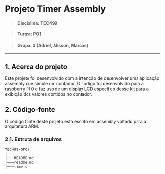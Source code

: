 # Projeto Timer Assembly

> #### Disciplina: TEC499

> #### Turma: PO1

> #### Grupo: 3 (Adriel, Alisson, Marcos)

---

## 1. Acerca do projeto

Este projeto foi desenvolvido com a intenção de desenvolver uma aplicação assembly que simule um contador. O código foi desenvolvido para a raspberry PI 0 e faz uso de um display LCD específico desse kit para a exibição dos valores contidos no contador.

## 2. Código-fonte

O código fonte deste projeto está escrito em assembly voltado para a arquitetura ARM.
### 2.1. Estruta de arquivos
```
TEC499-GP03
│
|───README.md
│───readme.md
|───time.s
```



